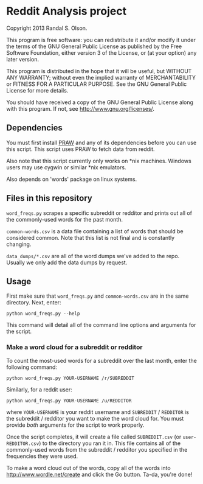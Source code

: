 # Reddit Analysis project

Copyright 2013 Randal S. Olson.

This program is free software: you can redistribute it and/or modify it under
the terms of the GNU General Public License as published by the Free Software
Foundation, either version 3 of the License, or (at your option) any later
version.

This program is distributed in the hope that it will be useful, but WITHOUT ANY
WARRANTY; without even the implied warranty of MERCHANTABILITY or FITNESS FOR A
PARTICULAR PURPOSE. See the GNU General Public License for more details.

You should have received a copy of the GNU General Public License along with
this program. If not, see http://www.gnu.org/licenses/.

## Dependencies

You must first install <a href="https://github.com/praw-dev/praw"
target="_blank">PRAW</a> and any of its dependencies before you can use this
script. This script uses PRAW to fetch data from reddit.

Also note that this script currently only works on *nix machines. Windows users
may use cygwin or similar *nix emulators.

Also depends on 'words' package on linux systems.

## Files in this repository

`word_freqs.py` scrapes a specific subreddit or redditor and prints out all of
the commonly-used words for the past month.

`common-words.csv` is a data file containing a list of words that should be
considered common. Note that this list is not final and is constantly changing.

`data_dumps/*.csv` are all of the word dumps we've added to the repo. Usually
we only add the data dumps by request.


## Usage

First make sure that `word_freqs.py` and `common-words.csv` are in the same
directory. Next, enter:

    python word_freqs.py --help

This command will detail all of the command line options and arguments for the
script.

### Make a word cloud for a subreddit or redditor

To count the most-used words for a subreddit over the last month, enter the
following command:

    python word_freqs.py YOUR-USERNAME /r/SUBREDDIT

Similarly, for a reddit user:

    python word_freqs.py YOUR-USERNAME /u/REDDITOR

where `YOUR-USERNAME` is your reddit username and `SUBREDDIT` / `REDDITOR` is
the subreddit / redditor you want to make the word cloud for. You
must provide *both* arguments for the script to work properly.

Once the script completes, it will create a file called `SUBREDDIT.csv` (or
`user-REDDITOR.csv`) to the directory you ran it in. This file contains all of
the commonly-used words from the subreddit / redditor you specified in the
frequencies they were used.

To make a word cloud out of the words, copy all of the words into
http://www.wordle.net/create and click the Go button. Ta-da, you're done!
